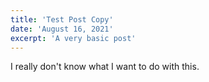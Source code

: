 ```yaml
---
title: 'Test Post Copy'
date: 'August 16, 2021'
excerpt: 'A very basic post'
---
```


I really don't know what I want to do with this.